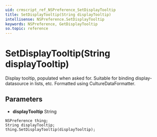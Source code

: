 ```yaml
---
uid: crmscript_ref_NSPreference_SetDisplayTooltip
title: SetDisplayTooltip(String displayTooltip)
intellisense: NSPreference.SetDisplayTooltip
keywords: NSPreference, GetDisplayTooltip
so.topic: reference
---
```


# SetDisplayTooltip(String displayTooltip)

Display tooltip, populated when asked for. Suitable for binding display-datasource in lists, etc. Formatted using CultureDataFormatter.

## Parameters

* **displayTooltip** String

```crmscript
NSPreference thing;
String displayTooltip;
thing.SetDisplayTooltip(displayTooltip);
```

